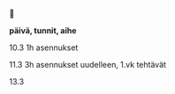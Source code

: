 :hamster:

**päivä, tunnit, aihe**

10.3		1h		asennukset

11.3		3h		asennukset uudelleen, 1.vk tehtävät

13.3    

